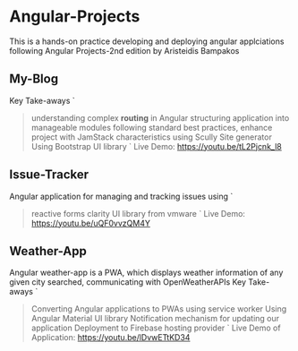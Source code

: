 # Angular-Projects
This is a hands-on practice developing and deploying angular applciations following Angular Projects-2nd edition by Aristeidis Bampakos

## My-Blog
Key Take-aways
`
> understanding complex **routing** in  Angular
> structuring application into manageable modules following standard best practices,
> enhance project with JamStack characteristics using Scully Site generator
> Using Bootstrap UI library
`
Live Demo: https://youtu.be/tL2Pjcnk_l8

## Issue-Tracker
Angular application for managing and tracking issues using
`
> reactive forms
> clarity UI library from vmware
`
Live Demo: https://youtu.be/uQF0vvzQM4Y 

## Weather-App
Angular weather-app is a PWA, which displays weather information of any given city searched, communicating with OpenWeatherAPIs
Key Take-aways
`
> Converting Angular applications to PWAs using service worker
> Using Angular Material UI library
> Notification mechanism for updating our application
> Deployment to Firebase hosting provider
`
Live Demo of Application: https://youtu.be/lDvwETtKD34
